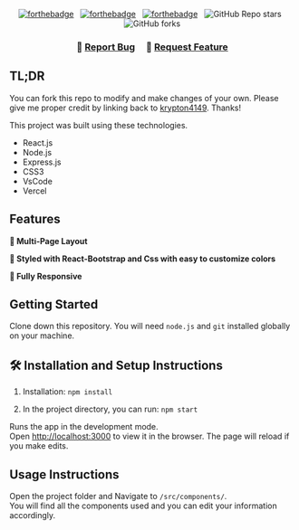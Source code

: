 

<center>

[![forthebadge](https://forthebadge.com/images/badges/built-with-love.svg)](https://forthebadge.com) &nbsp;
[![forthebadge](https://forthebadge.com/images/badges/made-with-javascript.svg)](https://forthebadge.com) &nbsp;
[![forthebadge](https://forthebadge.com/images/badges/open-source.svg)](https://forthebadge.com) &nbsp;
![GitHub Repo stars](https://img.shields.io/github/stars/krypton4149/Portfolio?color=red&logo=github&style=for-the-badge) &nbsp;
![GitHub forks](https://img.shields.io/github/forks/krypton4149/Portfolio?color=red&logo=github&style=for-the-badge)

</center>

<h3 align="center">
    🔹
    <a href="https://github.com/krypton4149/React_portfoliortfolio/issues">Report Bug</a> &nbsp; &nbsp;
    🔹
    <a href="https://github.com/krypton4149/React_portfoliortfolio/issues">Request Feature</a>
</h3>

## TL;DR

You can fork this repo to modify and make changes of your own. Please give me proper credit by linking back to [krypton4149](https://github.com/krypton4149/React_portfoliortfolio). Thanks!



This project was built using these technologies.

- React.js
- Node.js
- Express.js
- CSS3
- VsCode
- Vercel

## Features

**📖 Multi-Page Layout**

**🎨 Styled with React-Bootstrap and Css with easy to customize colors**

**📱 Fully Responsive**

## Getting Started

Clone down this repository. You will need `node.js` and `git` installed globally on your machine.

## 🛠 Installation and Setup Instructions

1. Installation: `npm install`

2. In the project directory, you can run: `npm start`

Runs the app in the development mode.\
Open [http://localhost:3000](http://localhost:3000) to view it in the browser.
The page will reload if you make edits.

## Usage Instructions

Open the project folder and Navigate to `/src/components/`. <br/>
You will find all the components used and you can edit your information accordingly.

